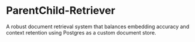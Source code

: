 # ParentChild-Retriever

A robust document retrieval system that balances embedding accuracy and context retention using Postgres as a custom document store.
